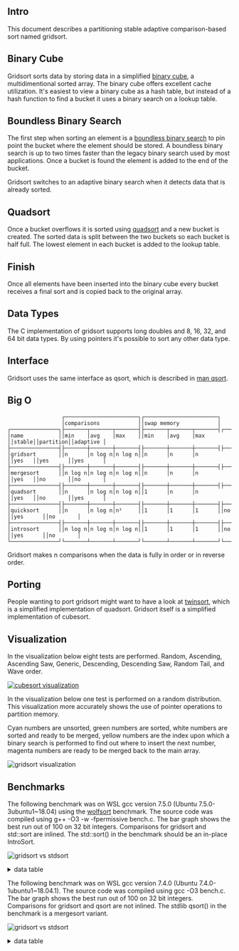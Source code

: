 Intro
-----
This document describes a partitioning stable adaptive comparison-based sort named gridsort.

Binary Cube
-----------
Gridsort sorts data by storing data in a simplified [binary cube](https://github.com/scandum/binary_cube), a multidimentional sorted array. The binary cube offers excellent cache utilization. It's easiest to view a binary cube as a hash table, but instead of a hash function to find a bucket it uses a binary search on a lookup table.

Boundless Binary Search
-----------------------
The first step when sorting an element is a [boundless binary search](https://github.com/scandum/binary_search) to pin point the bucket where the element should be stored. A boundless binary search is up to two times faster than the legacy binary search used by most applications. Once a bucket is found the element is added to the end of the bucket.

Gridsort switches to an adaptive binary search when it detects data that is already sorted.

Quadsort
--------
Once a bucket overflows it is sorted using [quadsort](https://github.com/scandum/quadsort) and a new bucket is created. The sorted data is split between the two buckets so each bucket is half full. The lowest element in each bucket is added to the lookup table.

Finish
------
Once all elements have been inserted into the binary cube every bucket receives a final sort and is copied back to the original array.

Data Types
----------
The C implementation of gridsort supports long doubles and 8, 16, 32, and 64 bit data types. By using pointers it's possible to sort any other data type.

Interface
---------
Gridsort uses the same interface as qsort, which is described in [man qsort](https://man7.org/linux/man-pages/man3/qsort.3p.html).

Big O
-----
```cobol
                 ┌───────────────────────┐┌───────────────────────┐
                 │comparisons            ││swap memory            │
┌───────────────┐├───────┬───────┬───────┤├───────┬───────┬───────┤┌──────┐┌─────────┐┌─────────┐
│name           ││min    │avg    │max    ││min    │avg    │max    ││stable││partition││adaptive │
├───────────────┤├───────┼───────┼───────┤├───────┼───────┼───────┤├──────┤├─────────┤├─────────┤
│gridsort       ││n      │n log n│n log n││n      │n      │n      ││yes   ││yes      ││yes      │
├───────────────┤├───────┼───────┼───────┤├───────┼───────┼───────┤├──────┤├─────────┤├─────────┤
│mergesort      ││n log n│n log n│n log n││n      │n      │n      ││yes   ││no       ││no       │
├───────────────┤├───────┼───────┼───────┤├───────┼───────┼───────┤├──────┤├─────────┤├─────────┤
│quadsort       ││n      │n log n│n log n││1      │n      │n      ││yes   ││no       ││yes      │
├───────────────┤├───────┼───────┼───────┤├───────┼───────┼───────┤├──────┤├─────────┤├─────────┤
│quicksort      ││n      │n log n│n²     ││1      │1      │1      ││no    ││yes      ││no       │
├───────────────┤├───────┼───────┼───────┤├───────┼───────┼───────┤├──────┤├─────────┤├─────────┤
│introsort      ││n log n│n log n│n log n││1      │1      │1      ││no    ││yes      ││no       │
└───────────────┘└───────┴───────┴───────┘└───────┴───────┴───────┘└──────┘└─────────┘└─────────┘
```

Gridsort makes n comparisons when the data is fully in order or in reverse order.

Porting
-------
People wanting to port gridsort might want to have a look at [twinsort](https://github.com/scandum/twinsort), which is a simplified implementation of quadsort. Gridsort itself is a simplified implementation of cubesort.

Visualization
-------------
In the visualization below eight tests are performed. Random, Ascending, Ascending Saw, Generic,
Descending, Descending Saw, Random Tail, and Wave order.

[![cubesort visualization](https://github.com/scandum/gridsort/blob/main/images/cubesort.gif)](https://www.youtube.com/watch?v=DHC1qnV4mao)

In the visualization below one test is performed on a random distribution. This visualization more accurately shows the use of pointer operations to partition memory.

Cyan numbers are unsorted, green numbers are sorted, white numbers are sorted and ready to be
merged, yellow numbers are the index upon which a binary search is performed to find out where
to insert the next number, magenta numbers are ready to be merged back to the main array.

![gridsort visualization](https://github.com/scandum/gridsort/blob/main/images/gridsort.gif)

Benchmarks
----------

The following benchmark was on WSL gcc version 7.5.0 (Ubuntu 7.5.0-3ubuntu1~18.04) using the [wolfsort](https://github.com/scandum/wolfsort) benchmark.
The source code was compiled using g++ -O3 -w -fpermissive bench.c. The bar graph shows the best run out of 100 on 32 bit integers. Comparisons for gridsort and std::sort are inlined. The std::sort() in the benchmark should be an in-place IntroSort. 

![gridsort vs stdsort](https://github.com/scandum/gridsort/blob/main/images/gridsort_vs_stdsort.png)

<details><summary>data table</summary>

|      Name |    Items | Type |     Best |  Average |     Loops | Samples |     Distribution |
| --------- | -------- | ---- | -------- | -------- | --------- | ------- | ---------------- |
| std::sort |  1000000 |  128 | 0.110579 | 0.110943 |         1 |     100 |     random order |
|  gridsort |  1000000 |  128 | 0.105021 | 0.105474 |         1 |     100 |     random order |

|      Name |    Items | Type |     Best |  Average |     Loops | Samples |     Distribution |
| --------- | -------- | ---- | -------- | -------- | --------- | ------- | ---------------- |
| std::sort |  1000000 |   64 | 0.065856 | 0.066048 |         1 |     100 |     random order |
|  gridsort |  1000000 |   64 | 0.054824 | 0.055161 |         1 |     100 |     random order |

|      Name |    Items | Type |     Best |  Average |     Loops | Samples |     Distribution |
| --------- | -------- | ---- | -------- | -------- | --------- | ------- | ---------------- |
| std::sort |  1000000 |   32 | 0.065065 | 0.065391 |         1 |     100 |     random order |
|  gridsort |  1000000 |   32 | 0.053922 | 0.054189 |         1 |     100 |     random order |
|           |          |      |          |          |           |         |                  |
| std::sort |  1000000 |   32 | 0.011443 | 0.011800 |         1 |     100 |  ascending order |
|  gridsort |  1000000 |   32 | 0.003463 | 0.003526 |         1 |     100 |  ascending order |
|           |          |      |          |          |           |         |                  |
| std::sort |  1000000 |   32 | 0.033698 | 0.033884 |         1 |     100 |    ascending saw |
|  gridsort |  1000000 |   32 | 0.013591 | 0.013691 |         1 |     100 |    ascending saw |
|           |          |      |          |          |           |         |                  |
| std::sort |  1000000 |   32 | 0.030675 | 0.030970 |         1 |     100 |    generic order |
|  gridsort |  1000000 |   32 | 0.015841 | 0.016119 |         1 |     100 |    generic order |
|           |          |      |          |          |           |         |                  |
| std::sort |  1000000 |   32 | 0.008789 | 0.009153 |         1 |     100 | descending order |
|  gridsort |  1000000 |   32 | 0.003662 | 0.003750 |         1 |     100 | descending order |
|           |          |      |          |          |           |         |                  |
| std::sort |  1000000 |   32 | 0.026253 | 0.026449 |         1 |     100 |   descending saw |
|  gridsort |  1000000 |   32 | 0.012359 | 0.012535 |         1 |     100 |   descending saw |
|           |          |      |          |          |           |         |                  |
| std::sort |  1000000 |   32 | 0.044365 | 0.044593 |         1 |     100 |      random tail |
|  gridsort |  1000000 |   32 | 0.015910 | 0.016008 |         1 |     100 |      random tail |
|           |          |      |          |          |           |         |                  |
| std::sort |  1000000 |   32 | 0.055819 | 0.056025 |         1 |     100 |      random half |
|  gridsort |  1000000 |   32 | 0.029525 | 0.029700 |         1 |     100 |      random half |
|           |          |      |          |          |           |         |                  |
| std::sort |  1000000 |   32 | 0.027889 | 0.028305 |         1 |     100 |  ascending tiles |
|  gridsort |  1000000 |   32 | 0.012352 | 0.012592 |         1 |     100 |  ascending tiles |
</details>

The following benchmark was on WSL gcc version 7.4.0 (Ubuntu 7.4.0-1ubuntu1~18.04.1).
The source code was compiled using gcc -O3 bench.c. The bar graph shows the best run out of 100 on 32 bit integers. Comparisons for gridsort and qsort are not inlined. The stdlib qsort() in the benchmark is a mergesort variant. 

![gridsort vs stdsort](https://github.com/scandum/gridsort/blob/main/images/gridsort_vs_qsort.png)

<details><summary>data table</summary>

|      Name |    Items | Type |     Best |  Average |  Compares | Samples |     Distribution |
| --------- | -------- | ---- | -------- | -------- | --------- | ------- | ---------------- |
|     qsort |   100000 |  128 | 0.019332 | 0.020187 |   1536181 |     100 |     random order |
|  gridsort |   100000 |  128 | 0.013077 | 0.013145 |   1645784 |     100 |     random order |

|      Name |    Items | Type |     Best |  Average |  Compares | Samples |     Distribution |
| --------- | -------- | ---- | -------- | -------- | --------- | ------- | ---------------- |
|     qsort |   100000 |   64 | 0.009379 | 0.009614 |   1536491 |     100 |     random order |
|  gridsort |   100000 |   64 | 0.007207 | 0.007287 |   1654963 |     100 |     random order |

|      Name |    Items | Type |     Best |  Average |  Compares | Samples |     Distribution |
| --------- | -------- | ---- | -------- | -------- | --------- | ------- | ---------------- |
|     qsort |   100000 |   32 | 0.008563 | 0.008838 |   1536634 |     100 |     random order |
|  gridsort |   100000 |   32 | 0.006496 | 0.006611 |   1648950 |     100 |     random order |
|           |          |      |          |          |           |         |                  |
|     qsort |   100000 |   32 | 0.002268 | 0.002402 |    815024 |     100 |  ascending order |
|  gridsort |   100000 |   32 | 0.000685 | 0.000695 |    202485 |     100 |  ascending order |
|           |          |      |          |          |           |         |                  |
|     qsort |   100000 |   32 | 0.003044 | 0.003232 |    915019 |     100 |    ascending saw |
|  gridsort |   100000 |   32 | 0.002210 | 0.002243 |    639757 |     100 |    ascending saw |
|           |          |      |          |          |           |         |                  |
|     qsort |   100000 |   32 | 0.006369 | 0.006623 |   1532339 |     100 |    generic order |
|  gridsort |   100000 |   32 | 0.002942 | 0.003046 |   1151338 |     100 |    generic order |
|           |          |      |          |          |           |         |                  |
|     qsort |   100000 |   32 | 0.002314 | 0.002538 |    853904 |     100 | descending order |
|  gridsort |   100000 |   32 | 0.000661 | 0.000677 |    200036 |     100 | descending order |
|           |          |      |          |          |           |         |                  |
|     qsort |   100000 |   32 | 0.002754 | 0.002995 |   1063907 |     100 |   descending saw |
|  gridsort |   100000 |   32 | 0.001940 | 0.002044 |    841084 |     100 |   descending saw |
|           |          |      |          |          |           |         |                  |
|     qsort |   100000 |   32 | 0.003875 | 0.004092 |   1012028 |     100 |      random tail |
|  gridsort |   100000 |   32 | 0.002176 | 0.002206 |    627704 |     100 |      random tail |
|           |          |      |          |          |           |         |                  |
|     qsort |   100000 |   32 | 0.005599 | 0.005844 |   1200835 |     100 |      random half |
|  gridsort |   100000 |   32 | 0.003740 | 0.003799 |   1001582 |     100 |      random half |
|           |          |      |          |          |           |         |                  |
|     qsort |   100000 |   32 | 0.003878 | 0.004274 |   1209200 |     100 |  ascending tiles |
|  gridsort |   100000 |   32 | 0.003160 | 0.003267 |    867858 |     100 |  ascending tiles |
</details>
